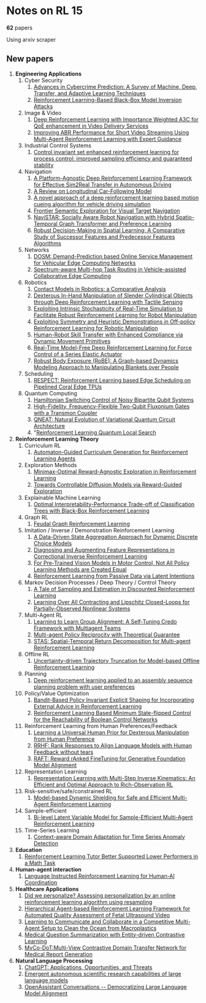 # Notes on RL 15

__62__ papers

Using arxiv scraper

## New papers

1. __Engineering Applications__
   1. Cyber Security 
      1. [Advances in Cybercrime Prediction: A Survey of Machine, Deep, Transfer, and Adaptive Learning Techniques](https://arxiv.org/pdf/2304.04819)
      2. [Reinforcement Learning-Based Black-Box Model Inversion Attacks](https://arxiv.org/pdf/2304.04625)
   2. Image & Video
      1. [Deep Reinforcement Learning with Importance Weighted A3C for QoE enhancement in Video Delivery Services](https://arxiv.org/pdf/2304.04527)
      2. [Improving ABR Performance for Short Video Streaming Using Multi-Agent Reinforcement Learning with Expert Guidance](https://arxiv.org/pdf/2304.04637)
   3. Industrial Control Systems
      1. [Control invariant set enhanced reinforcement learning for process control: improved sampling efficiency and guaranteed stability](https://arxiv.org/pdf/2304.05509)
   4.  Navigation
       1.  [A Platform-Agnostic Deep Reinforcement Learning Framework for Effective Sim2Real Transfer in Autonomous Driving](https://arxiv.org/pdf/2304.08235)
       2.  [A Review on Longitudinal Car-Following Model](https://arxiv.org/pdf/2304.07143)
       3.  [A novel approach of a deep reinforcement learning based motion cueing algorithm for vehicle driving simulation](https://arxiv.org/pdf/2304.07600)
       4.  [Frontier Semantic Exploration for Visual Target Navigation](https://arxiv.org/pdf/2304.05506)
       5.  [NaviSTAR: Socially Aware Robot Navigation with Hybrid Spatio-Temporal Graph Transformer and Preference Learning](https://arxiv.org/pdf/2304.05979)
       6.  [Robust Decision-Making in Spatial Learning: A Comparative Study of Successor Features and Predecessor Features Algorithms](https://arxiv.org/pdf/2304.06894)
   5.  Networks
       1.  [DOSM: Demand-Prediction based Online Service Management for Vehicular Edge Computing Networks](https://arxiv.org/pdf/2304.05637)
       2.  [Spectrum-aware Multi-hop Task Routing in Vehicle-assisted Collaborative Edge Computing](https://arxiv.org/pdf/2304.07422)
   6.  Robotics
       1.  [Contact Models in Robotics: a Comparative Analysis](https://arxiv.org/pdf/2304.06372)
       2.  [Dexterous In-Hand Manipulation of Slender Cylindrical Objects through Deep Reinforcement Learning with Tactile Sensing](https://arxiv.org/pdf/2304.05141)
       3.  [Exploiting Intrinsic Stochasticity of Real-Time Simulation to Facilitate Robust Reinforcement Learning for Robot Manipulation](https://arxiv.org/pdf/2304.06056)
       4.  [Exploiting Symmetry and Heuristic Demonstrations in Off-policy Reinforcement Learning for Robotic Manipulation](https://arxiv.org/pdf/2304.06055)
       5.  [Human-Robot Skill Transfer with Enhanced Compliance via Dynamic Movement Primitives](https://arxiv.org/pdf/2304.05703)
       6.  [Real-Time Model-Free Deep Reinforcement Learning for Force Control of a Series Elastic Actuator](https://arxiv.org/pdf/2304.04911)
       7.  [Robust Body Exposure (RoBE): A Graph-based Dynamics Modeling Approach to Manipulating Blankets over People](https://arxiv.org/pdf/2304.04822)
   7.  Scheduling
       1.  [RESPECT: Reinforcement Learning based Edge Scheduling on Pipelined Coral Edge TPUs](https://arxiv.org/pdf/2304.04716)
   8.  Quantum Computing
       1.  [Hamiltonian Switching Control of Noisy Bipartite Qubit Systems](https://arxiv.org/pdf/2304.05478)
       2.  [High-Fidelity, Frequency-Flexible Two-Qubit Fluxonium Gates with a Transmon Coupler](https://arxiv.org/pdf/2304.06087)
       3.  [QNEAT: Natural Evolution of Variational Quantum Circuit Architecture](https://arxiv.org/pdf/2304.06981)
       4.  "[Reinforcement Learning Quantum Local Search](https://arxiv.org/pdf/2304.06473)
2. __Reinforcement Learning Theory__
    1.  Curriculum RL
        1.  [Automaton-Guided Curriculum Generation for Reinforcement Learning Agents](https://arxiv.org/pdf/2304.05271)
    2.  Exploration Methods
        1.  [Minimax-Optimal Reward-Agnostic Exploration in Reinforcement Learning](https://arxiv.org/pdf/2304.07278)
        2.  [Towards Controllable Diffusion Models via Reward-Guided Exploration](https://arxiv.org/pdf/2304.07132)
    3.  Explainable Machine Learning
        1.  [Optimal Interpretability-Performance Trade-off of Classification Trees with Black-Box Reinforcement Learning](https://arxiv.org/pdf/2304.05839)
    4.  Graph RL
        1.  [Feudal Graph Reinforcement Learning](https://arxiv.org/pdf/2304.05099)
    5.  Imitation / Inverse / Demonstration Reinforcement Learning
        1.  [A Data-Driven State Aggregation Approach for Dynamic Discrete Choice Models](https://arxiv.org/pdf/2304.04916)
        2.  [Diagnosing and Augmenting Feature Representations in Correctional Inverse Reinforcement Learning](https://arxiv.org/pdf/2304.05238)
        3.  [For Pre-Trained Vision Models in Motor Control, Not All Policy Learning Methods are Created Equal](https://arxiv.org/pdf/2304.04591)
        4.  [Reinforcement Learning from Passive Data via Latent Intentions](https://arxiv.org/pdf/2304.04782)
    6.  Markov Decision Processes / Deep Theory / Control Theory
        1.  [A Tale of Sampling and Estimation in Discounted Reinforcement Learning](https://arxiv.org/pdf/2304.05073)
        2.  [Learning Over All Contracting and Lipschitz Closed-Loops for Partially-Observed Nonlinear Systems](https://arxiv.org/pdf/2304.06193)
    7.  Multi-Agent RL
        1.  [Learning to Learn Group Alignment: A Self-Tuning Credo Framework with Multiagent Teams](https://arxiv.org/pdf/2304.07337)
        2.  [Multi-agent Policy Reciprocity with Theoretical Guarantee](https://arxiv.org/pdf/2304.05632)
        3.  [STAS: Spatial-Temporal Return Decomposition for Multi-agent Reinforcement Learning](https://arxiv.org/pdf/2304.07520)
    8.  Offline RL
        1.  [Uncertainty-driven Trajectory Truncation for Model-based Offline Reinforcement Learning](https://arxiv.org/pdf/2304.04660)
    9.  Planning
        1.  [Deep reinforcement learning applied to an assembly sequence planning problem with user preferences](https://arxiv.org/pdf/2304.06567)
    10. Policy/Value Optimization
        1.  [Bandit-Based Policy Invariant Explicit Shaping for Incorporating External Advice in Reinforcement Learning](https://arxiv.org/pdf/2304.07163)
        2.  [Reinforcement Learning Based Minimum State-flipped Control for the Reachability of Boolean Control Networks](https://arxiv.org/pdf/2304.04950)
    11. Reinforcement Learning from Human Preferences/Feedback
        1.  [Learning a Universal Human Prior for Dexterous Manipulation from Human Preference](https://arxiv.org/pdf/2304.04602)
        2.  [RRHF: Rank Responses to Align Language Models with Human Feedback without tears](https://arxiv.org/pdf/2304.05302)
        3.  [RAFT: Reward rAnked FineTuning for Generative Foundation Model Alignment](https://arxiv.org/pdf/2304.06767)
    12. Representation Learning
        1.  [Representation Learning with Multi-Step Inverse Kinematics: An Efficient and Optimal Approach to Rich-Observation RL](https://arxiv.org/pdf/2304.05889)
    13. Risk-sensitive/safe/constrained RL
        1.  [Model-based Dynamic Shielding for Safe and Efficient Multi-Agent Reinforcement Learning](https://arxiv.org/pdf/2304.06281)
    14. Sample-efficient
        1.  [Bi-level Latent Variable Model for Sample-Efficient Multi-Agent Reinforcement Learning](https://arxiv.org/pdf/2304.06011)
    15. Time-Series Learning
        1.  [Context-aware Domain Adaptation for Time Series Anomaly Detection](https://arxiv.org/pdf/2304.07453)
3. __Education__
   1. [Reinforcement Learning Tutor Better Supported Lower Performers in a Math Task](https://arxiv.org/pdf/2304.04933)
4. __Human-agent interaction__
   1. [Language Instructed Reinforcement Learning for Human-AI Coordination](https://arxiv.org/pdf/2304.07297)
5.  __Healthcare Applications__
    1.  [Did we personalize? Assessing personalization by an online reinforcement learning algorithm using resampling](https://arxiv.org/pdf/2304.05365)
    2.  [Hierarchical Agent-based Reinforcement Learning Framework for Automated Quality Assessment of Fetal Ultrasound Video](https://arxiv.org/pdf/2304.07036)
    3.  [Learning to Communicate and Collaborate in a Competitive Multi-Agent Setup to Clean the Ocean from Macroplastics](https://arxiv.org/pdf/2304.05872)
    4.  [Medical Question Summarization with Entity-driven Contrastive Learning](https://arxiv.org/pdf/2304.07437)
    5.  [MvCo-DoT:Multi-View Contrastive Domain Transfer Network for Medical Report Generation](https://arxiv.org/pdf/2304.07465)
6.  __Natural Language Processing__
    1.  [ChatGPT: Applications, Opportunities, and Threats](https://arxiv.org/pdf/2304.09103)
    2.  [Emergent autonomous scientific research capabilities of large language models](https://arxiv.org/pdf/2304.05332)
    3.  [OpenAssistant Conversations -- Democratizing Large Language Model Alignment](https://arxiv.org/pdf/2304.07327)